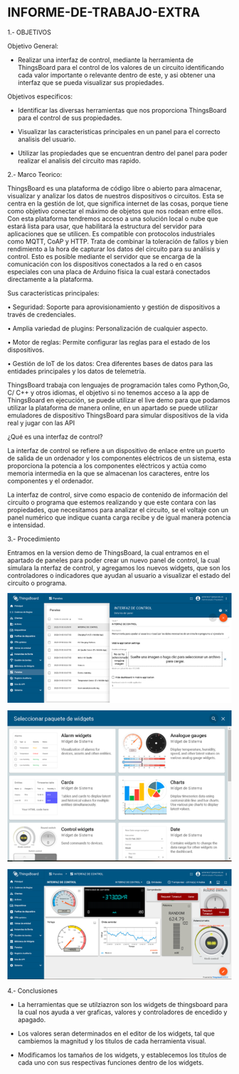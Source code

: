 # INFORME-DE-TRABAJO-EXTRA

1.- OBJETIVOS

Objetivo General:

- Realizar una interfaz de control, mediante la herramienta de ThingsBoard para el control de los valores de un circuito identificando cada valor importante o relevante dentro de este, y asi obtener una interfaz que se pueda visualizar sus propiedades.

Objetivos especificos:

- Identificar las diversas herramientas que nos proporciona ThingsBoard para el control de sus  propiedades.

- Visualizar las caracteristicas principales en un panel para el correcto analisis del usuario.

- Utilizar las propiedades que se encuentran dentro del panel para poder realizar el analisis del circuito mas rapido.


2.- Marco Teorico:

ThingsBoard es una plataforma de código libre o abierto para almacenar, visualizar y analizar los datos de nuestros dispositivos o circuitos. Esta se centra en la gestión de lot, que significa internet de las cosas, porque tiene como objetivo conectar el máximo de objetos que nos rodean entre ellos.
Con esta plataforma tendremos acceso a una solución local o nube que estará lista para usar, que habilitará la estructura del servidor para aplicaciones que se utilicen. Es compatible con protocolos industriales como MQTT, CoAP y HTTP. Trata de combinar la toleración de fallos y bien rendimiento a la hora de capturar los datos del circuito para su análisis y control. Esto es posible mediante el servidor que se encarga de la comunicación con los dispositivos conectados a la red o en casos especiales con una placa de Arduino física la cual estará conectados directamente a la plataforma.

Sus características principales:

•	Seguridad: Soporte para aprovisionamiento y gestión de dispositivos a través de credenciales.

•	Amplia variedad de plugins: Personalización de cualquier aspecto.

•	Motor de reglas: Permite configurar las reglas para el estado de los dispositivos.

•	Gestión de loT de los datos:  Crea diferentes bases de datos para las entidades principales y los datos de telemetría.


ThingsBoard trabaja con lenguajes de programación tales como Python,Go, C/ C++ y otros idiomas, el objetivo  si no tenemos acceso a la app  de ThingsBoard en ejecución, se puede utilizar el live demo para que podamos utilizar la plataforma de manera online, en un apartado se puede utilizar emuladores de dispositivo ThingsBoard para simular dispositivos de la vida real y jugar con las API 

¿Qué es una interfaz de control?

La interfaz de control se refiere a un dispositivo de enlace entre un puerto de salida de un ordenador y los componentes eléctricos de un sistema, esta proporciona la potencia a los componentes eléctricos y actúa como memoria intermedia en la que se almacenan los caracteres, entre los componentes y el ordenador.

La interfaz de control, sirve como espacio de contenido de información del circuito o programa que estemos realizando y que este contara con las propiedades, que necesitamos para analizar el circuito, se el voltaje con un panel numérico que indique cuanta carga recibe y de igual manera potencia e intensidad.


3.- Procedimiento


Entramos en la version demo de ThingsBoard, la cual entramos en el apartado de paneles para poder crear un nuevo panel de control, la cual simulara la nterfaz de control, y agregamos los nuevos widgets, que son los controladores o indicadores que ayudan al usuario a visualizar el estado del circuito o programa.



![](imagenes/paso_1.png)


![](imagenes/paso_2.png)


![](imagenes/paso_3.png)



4.- Conclusiones


- La herramientas que se utilziazron son los widgets de thingsboard para la cual nos ayuda a ver graficas, valores y controladores de encedido y apagado.

- Los valores seran determinados en el editor de los widgets, tal que cambiemos la magnitud y los titulos de cada herramienta visual. 

- Modificamos los tamaños de los widgets, y establecemos los titulos de cada uno con sus respectivas funciones dentro de los widgets. 



